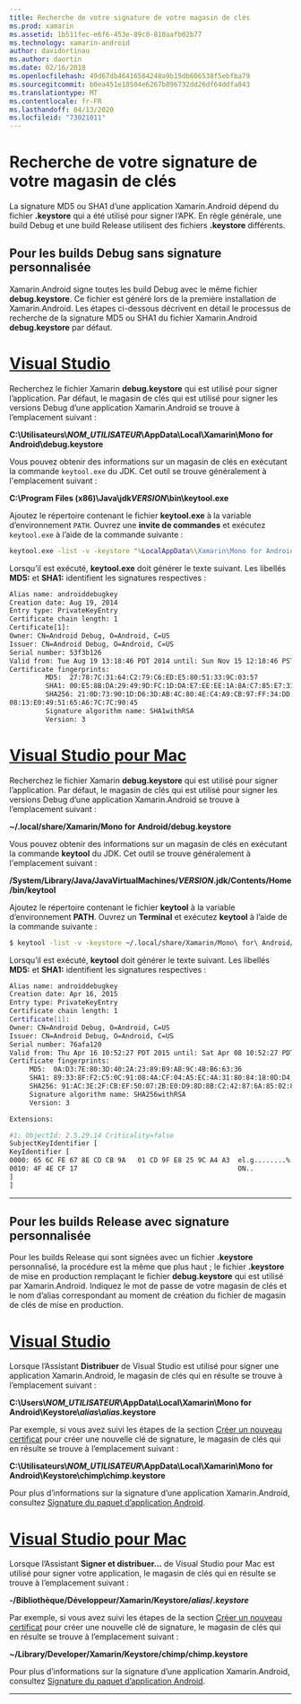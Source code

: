 ```yaml
---
title: Recherche de votre signature de votre magasin de clés
ms.prod: xamarin
ms.assetid: 1b511fec-e6f6-453e-89c8-810aafb02b77
ms.technology: xamarin-android
author: davidortinau
ms.author: daortin
ms.date: 02/16/2018
ms.openlocfilehash: 49d67db46416584248a9b15db606538f5ebfba79
ms.sourcegitcommit: b0ea451e18504e6267b896732dd26df64ddfa843
ms.translationtype: MT
ms.contentlocale: fr-FR
ms.lasthandoff: 04/13/2020
ms.locfileid: "73021011"
---
```

# <a name="finding-your-keystores-signature"></a>Recherche de votre signature de votre magasin de clés

La signature MD5 ou SHA1 d’une application Xamarin.Android dépend du fichier **.keystore** qui a été utilisé pour signer l’APK. En règle générale, une build Debug et une build Release utilisent des fichiers **.keystore** différents.

## <a name="for-debug--non-custom-signed-builds"></a>Pour les builds Debug sans signature personnalisée

Xamarin.Android signe toutes les build Debug avec le même fichier **debug.keystore**. Ce fichier est généré lors de la première installation de Xamarin.Android. Les étapes ci-dessous décrivent en détail le processus de recherche de la signature MD5 ou SHA1 du fichier Xamarin.Android **debug.keystore** par défaut.

# <a name="visual-studio"></a>[Visual Studio](#tab/windows)

Recherchez le fichier Xamarin **debug.keystore** qui est utilisé pour signer l’application. Par défaut, le magasin de clés qui est utilisé pour signer les versions Debug d’une application Xamarin.Android se trouve à l’emplacement suivant :

**C:\\Utilisateurs\\*NOM_UTILISATEUR*\\AppData\\Local\\Xamarin\\Mono for Android\\debug.keystore**

Vous pouvez obtenir des informations sur un magasin de clés en exécutant la commande `keytool.exe` du JDK. Cet outil se trouve généralement à l'emplacement suivant :

**C:\\Program Files (x86)\\Java\\jdk*VERSION*\\bin\\keytool.exe**

Ajoutez le répertoire contenant le fichier **keytool.exe** à la variable d’environnement `PATH`.
Ouvrez une **invite de commandes** et exécutez `keytool.exe` à l’aide de la commande suivante :

```cmd
keytool.exe -list -v -keystore "%LocalAppData%\Xamarin\Mono for Android\debug.keystore" -alias androiddebugkey -storepass android -keypass android
```

Lorsqu’il est exécuté, **keytool.exe** doit générer le texte suivant. Les libellés **MD5:** et **SHA1:** identifient les signatures respectives :

```cmd
Alias name: androiddebugkey
Creation date: Aug 19, 2014
Entry type: PrivateKeyEntry
Certificate chain length: 1
Certificate[1]:
Owner: CN=Android Debug, O=Android, C=US
Issuer: CN=Android Debug, O=Android, C=US
Serial number: 53f3b126
Valid from: Tue Aug 19 13:18:46 PDT 2014 until: Sun Nov 15 12:18:46 PST 2043
Certificate fingerprints:
         MD5:  27:78:7C:31:64:C2:79:C6:ED:E5:80:51:33:9C:03:57
         SHA1: 00:E5:8B:DA:29:49:9D:FC:1D:DA:E7:EE:EE:1A:8A:C7:85:E7:31:23
         SHA256: 21:0D:73:90:1D:D6:3D:AB:4C:80:4E:C4:A9:CB:97:FF:34:DD:B4:42:FC:
08:13:E0:49:51:65:A6:7C:7C:90:45
         Signature algorithm name: SHA1withRSA
         Version: 3
```

# <a name="visual-studio-for-mac"></a>[Visual Studio pour Mac](#tab/macos)

Recherchez le fichier Xamarin **debug.keystore** qui est utilisé pour signer l’application. Par défaut, le magasin de clés qui est utilisé pour signer les versions Debug d’une application Xamarin.Android se trouve à l’emplacement suivant :

**~/.local/share/Xamarin/Mono for Android/debug.keystore**

Vous pouvez obtenir des informations sur un magasin de clés en exécutant la commande **keytool** du JDK. Cet outil se trouve généralement à l'emplacement suivant :

**/System/Library/Java/JavaVirtualMachines/*VERSION*.jdk/Contents/Home/bin/keytool**

Ajoutez le répertoire contenant le fichier **keytool** à la variable d’environnement **PATH**.
Ouvrez un **Terminal** et exécutez **keytool** à l’aide de la commande suivante :

```bash
$ keytool -list -v -keystore ~/.local/share/Xamarin/Mono\ for\ Android/debug.keystore -alias androiddebugkey -storepass android -keypass android
```

Lorsqu’il est exécuté, **keytool** doit générer le texte suivant. Les libellés **MD5:** et **SHA1:** identifient les signatures respectives :

```bash
Alias name: androiddebugkey
Creation date: Apr 16, 2015
Entry type: PrivateKeyEntry
Certificate chain length: 1
Certificate[1]:
Owner: CN=Android Debug, O=Android, C=US
Issuer: CN=Android Debug, O=Android, C=US
Serial number: 76afa120
Valid from: Thu Apr 16 10:52:27 PDT 2015 until: Sat Apr 08 10:52:27 PDT 2045
Certificate fingerprints:
     MD5:  0A:D3:7E:80:3D:40:2A:23:89:B9:AB:9C:4B:B6:63:36
     SHA1: 89:33:8F:F2:C5:0C:91:08:4A:CF:04:A5:EC:4A:31:80:84:18:0D:D4
     SHA256: 91:AC:3E:2F:CB:EF:50:07:2B:E0:D9:8D:8B:C2:42:87:6A:85:02:86:EB:44:84:10:34:02:ED:35:CE:C6:38:47
     Signature algorithm name: SHA256withRSA
     Version: 3

Extensions:

#1: ObjectId: 2.5.29.14 Criticality=false
SubjectKeyIdentifier [
KeyIdentifier [
0000: 65 6C FE 67 8E CD CB 9A   01 CD 9F E8 25 9C A4 A3  el.g........%...
0010: 4F 4E CF 17                                        ON..
]
]
```

-----

## <a name="for-release--custom-signed-builds"></a>Pour les builds Release avec signature personnalisée

Pour les builds Release qui sont signées avec un fichier **.keystore** personnalisé, la procédure est la même que plus haut ; le fichier **.keystore** de mise en production remplaçant le fichier **debug.keystore** qui est utilisé par Xamarin.Android. Indiquez le mot de passe de votre magasin de clés et le nom d’alias correspondant au moment de création du fichier de magasin de clés de mise en production.

# <a name="visual-studio"></a>[Visual Studio](#tab/windows)

Lorsque l’Assistant **Distribuer** de Visual Studio est utilisé pour signer une application Xamarin.Android, le magasin de clés qui en résulte se trouve à l’emplacement suivant :

**C:\\Users\\*NOM_UTILISATEUR*\\AppData\\Local\\Xamarin\\Mono for Android\\Keystore\\*alias*\\*alias*.keystore**

Par exemple, si vous avez suivi les étapes de la section [Créer un nouveau certificat](~/android/deploy-test/signing/index.md#newcertvs) pour créer une nouvelle clé de signature, le magasin de clés qui en résulte se trouve à l’emplacement suivant :

**C:\\Utilisateurs\\*NOM_UTILISATEUR*\\AppData\\Local\\Xamarin\\Mono for Android\\Keystore\\chimp\\chimp.keystore**

Pour plus d’informations sur la signature d’une application Xamarin.Android, consultez [Signature du paquet d’application Android](~/android/deploy-test/signing/index.md).

# <a name="visual-studio-for-mac"></a>[Visual Studio pour Mac](#tab/macos)

Lorsque l’Assistant **Signer et distribuer...** de Visual Studio pour Mac est utilisé pour signer votre application, le magasin de clés qui en résulte se trouve à l’emplacement suivant :

**-/Bibliothèque/Développeur/Xamarin/Keystore/*alias*/*.keystore***

Par exemple, si vous avez suivi les étapes de la section [Créer un nouveau certificat](~/android/deploy-test/signing/index.md#newcertxs) pour créer une nouvelle clé de signature, le magasin de clés qui en résulte se trouve à l’emplacement suivant :

**~/Library/Developer/Xamarin/Keystore/chimp/chimp.keystore**

Pour plus d’informations sur la signature d’une application Xamarin.Android, consultez [Signature du paquet d’application Android](~/android/deploy-test/signing/index.md).

-----
